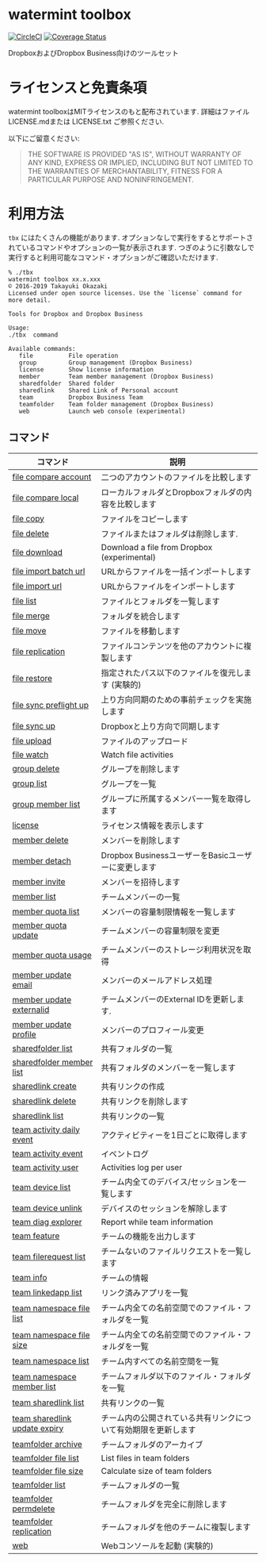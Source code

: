 # watermint toolbox

[![CircleCI](https://circleci.com/gh/watermint/toolbox.svg?style=shield)](https://circleci.com/gh/watermint/toolbox)
[![Coverage Status](https://coveralls.io/repos/github/watermint/toolbox/badge.svg)](https://coveralls.io/github/watermint/toolbox)

DropboxおよびDropbox Business向けのツールセット

# ライセンスと免責条項

watermint toolboxはMITライセンスのもと配布されています.
詳細はファイル LICENSE.mdまたは LICENSE.txt ご参照ください.

以下にご留意ください:

> THE SOFTWARE IS PROVIDED "AS IS", WITHOUT WARRANTY OF ANY KIND, EXPRESS OR
IMPLIED, INCLUDING BUT NOT LIMITED TO THE WARRANTIES OF MERCHANTABILITY,
FITNESS FOR A PARTICULAR PURPOSE AND NONINFRINGEMENT.

# 利用方法

`tbx` にはたくさんの機能があります. オプションなしで実行をするとサポートされているコマンドやオプションの一覧が表示されます.
つぎのように引数なしで実行すると利用可能なコマンド・オプションがご確認いただけます.

```
% ./tbx
watermint toolbox xx.x.xxx
© 2016-2019 Takayuki Okazaki
Licensed under open source licenses. Use the `license` command for more detail.

Tools for Dropbox and Dropbox Business

Usage:
./tbx  command

Available commands:
   file          File operation
   group         Group management (Dropbox Business)
   license       Show license information
   member        Team member management (Dropbox Business)
   sharedfolder  Shared folder
   sharedlink    Shared Link of Personal account
   team          Dropbox Business Team
   teamfolder    Team folder management (Dropbox Business)
   web           Launch web console (experimental)
```

## コマンド

| コマンド                                                                        | 説明                                                           |
|---------------------------------------------------------------------------------|----------------------------------------------------------------|
| [file compare account](doc/generated/file-compare-account.md)                   | 二つのアカウントのファイルを比較します                         |
| [file compare local](doc/generated/file-compare-local.md)                       | ローカルフォルダとDropboxフォルダの内容を比較します            |
| [file copy](doc/generated/file-copy.md)                                         | ファイルをコピーします                                         |
| [file delete](doc/generated/file-delete.md)                                     | ファイルまたはフォルダは削除します.                            |
| [file download](doc/generated/file-download.md)                                 | Download a file from Dropbox (experimental)                    |
| [file import batch url](doc/generated/file-import-batch-url.md)                 | URLからファイルを一括インポートします                          |
| [file import url](doc/generated/file-import-url.md)                             | URLからファイルをインポートします                              |
| [file list](doc/generated/file-list.md)                                         | ファイルとフォルダを一覧します                                 |
| [file merge](doc/generated/file-merge.md)                                       | フォルダを統合します                                           |
| [file move](doc/generated/file-move.md)                                         | ファイルを移動します                                           |
| [file replication](doc/generated/file-replication.md)                           | ファイルコンテンツを他のアカウントに複製します                 |
| [file restore](doc/generated/file-restore.md)                                   | 指定されたパス以下のファイルを復元します (実験的)              |
| [file sync preflight up](doc/generated/file-sync-preflight-up.md)               | 上り方向同期のための事前チェックを実施します                   |
| [file sync up](doc/generated/file-sync-up.md)                                   | Dropboxと上り方向で同期します                                  |
| [file upload](doc/generated/file-upload.md)                                     | ファイルのアップロード                                         |
| [file watch](doc/generated/file-watch.md)                                       | Watch file activities                                          |
| [group delete](doc/generated/group-delete.md)                                   | グループを削除します                                           |
| [group list](doc/generated/group-list.md)                                       | グループを一覧                                                 |
| [group member list](doc/generated/group-member-list.md)                         | グループに所属するメンバー一覧を取得します                     |
| [license](doc/generated/license.md)                                             | ライセンス情報を表示します                                     |
| [member delete](doc/generated/member-delete.md)                                 | メンバーを削除します                                           |
| [member detach](doc/generated/member-detach.md)                                 | Dropbox BusinessユーザーをBasicユーザーに変更します            |
| [member invite](doc/generated/member-invite.md)                                 | メンバーを招待します                                           |
| [member list](doc/generated/member-list.md)                                     | チームメンバーの一覧                                           |
| [member quota list](doc/generated/member-quota-list.md)                         | メンバーの容量制限情報を一覧します                             |
| [member quota update](doc/generated/member-quota-update.md)                     | チームメンバーの容量制限を変更                                 |
| [member quota usage](doc/generated/member-quota-usage.md)                       | チームメンバーのストレージ利用状況を取得                       |
| [member update email](doc/generated/member-update-email.md)                     | メンバーのメールアドレス処理                                   |
| [member update externalid](doc/generated/member-update-externalid.md)           | チームメンバーのExternal IDを更新します.                       |
| [member update profile](doc/generated/member-update-profile.md)                 | メンバーのプロフィール変更                                     |
| [sharedfolder list](doc/generated/sharedfolder-list.md)                         | 共有フォルダの一覧                                             |
| [sharedfolder member list](doc/generated/sharedfolder-member-list.md)           | 共有フォルダのメンバーを一覧します                             |
| [sharedlink create](doc/generated/sharedlink-create.md)                         | 共有リンクの作成                                               |
| [sharedlink delete](doc/generated/sharedlink-delete.md)                         | 共有リンクを削除します                                         |
| [sharedlink list](doc/generated/sharedlink-list.md)                             | 共有リンクの一覧                                               |
| [team activity daily event](doc/generated/team-activity-daily-event.md)         | アクティビティーを1日ごとに取得します                          |
| [team activity event](doc/generated/team-activity-event.md)                     | イベントログ                                                   |
| [team activity user](doc/generated/team-activity-user.md)                       | Activities log per user                                        |
| [team device list](doc/generated/team-device-list.md)                           | チーム内全てのデバイス/セッションを一覧します                  |
| [team device unlink](doc/generated/team-device-unlink.md)                       | デバイスのセッションを解除します                               |
| [team diag explorer](doc/generated/team-diag-explorer.md)                       | Report while team information                                  |
| [team feature](doc/generated/team-feature.md)                                   | チームの機能を出力します                                       |
| [team filerequest list](doc/generated/team-filerequest-list.md)                 | チームないのファイルリクエストを一覧します                     |
| [team info](doc/generated/team-info.md)                                         | チームの情報                                                   |
| [team linkedapp list](doc/generated/team-linkedapp-list.md)                     | リンク済みアプリを一覧                                         |
| [team namespace file list](doc/generated/team-namespace-file-list.md)           | チーム内全ての名前空間でのファイル・フォルダを一覧             |
| [team namespace file size](doc/generated/team-namespace-file-size.md)           | チーム内全ての名前空間でのファイル・フォルダを一覧             |
| [team namespace list](doc/generated/team-namespace-list.md)                     | チーム内すべての名前空間を一覧                                 |
| [team namespace member list](doc/generated/team-namespace-member-list.md)       | チームフォルダ以下のファイル・フォルダを一覧                   |
| [team sharedlink list](doc/generated/team-sharedlink-list.md)                   | 共有リンクの一覧                                               |
| [team sharedlink update expiry](doc/generated/team-sharedlink-update-expiry.md) | チーム内の公開されている共有リンクについて有効期限を更新します |
| [teamfolder archive](doc/generated/teamfolder-archive.md)                       | チームフォルダのアーカイブ                                     |
| [teamfolder file list](doc/generated/teamfolder-file-list.md)                   | List files in team folders                                     |
| [teamfolder file size](doc/generated/teamfolder-file-size.md)                   | Calculate size of team folders                                 |
| [teamfolder list](doc/generated/teamfolder-list.md)                             | チームフォルダの一覧                                           |
| [teamfolder permdelete](doc/generated/teamfolder-permdelete.md)                 | チームフォルダを完全に削除します                               |
| [teamfolder replication](doc/generated/teamfolder-replication.md)               | チームフォルダを他のチームに複製します                         |
| [web](doc/generated/web.md)                                                     | Webコンソールを起動 (実験的)                                   |

